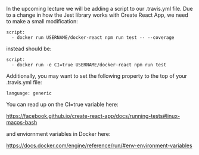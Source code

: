 In the upcoming lecture we will be adding a script to our .travis.yml file. Due to a change in how the Jest library works with Create React App, we need to make a small modification:

    script:
      - docker run USERNAME/docker-react npm run test -- --coverage
     

instead should be:

    script:
      - docker run -e CI=true USERNAME/docker-react npm run test

Additionally, you may want to set the following property to the top of your .travis.yml file:

    language: generic 

You can read up on the CI=true variable here:

https://facebook.github.io/create-react-app/docs/running-tests#linux-macos-bash

and enviornment variables in Docker here:

https://docs.docker.com/engine/reference/run/#env-environment-variables